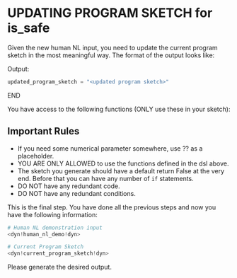 <!concept_description_context!>

# UPDATING PROGRAM SKETCH for is_safe
Given the new human NL input, you need to update the current program sketch in the most meaningful way. The format of the output looks like:

Output:
```python
updated_program_sketch = "<updated program sketch>"
```
END

You have access to the following functions (ONLY use these in your sketch):
<!fundamental_preds!>

## Important Rules
- If you need some numerical parameter somewhere, use ?? as a placeholder.
- YOU ARE ONLY ALLOWED to use the functions defined in the dsl above.
- The sketch you generate should have a default return False at the very end. Before that you can have any number of `if` statements.
- DO NOT have any redundant code.
- DO NOT have any redundant conditions.

This is the final step. You have done all the previous steps and now you have the following information:

```python
# Human NL demonstration input
<dyn!human_nl_demo!dyn>

# Current Program Sketch
<dyn!current_program_sketch!dyn>
```

Please generate the desired output.
